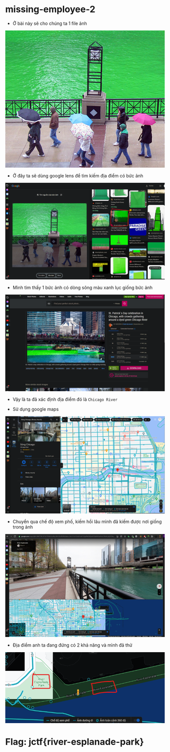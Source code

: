 # missing-employee-2

- Ở bài này sẽ cho chúng ta 1 file ảnh

![missing-employee-2.jpg](missing-employee-2.jpg)

- Ở đây ta sẽ dùng google lens để tìm kiếm địa điểm có bức ảnh 

![lens.png](images/lens.png)

- Mình tìm thấy 1 bức ảnh có dòng sông màu xanh lục giống bức ảnh 

![river.png](images/river.png)

- Vậy là ta đã xác định địa điểm đó là `Chicago River`

- Sử dụng google maps

![chicago.png](images/chicago.png)

- Chuyển qua chế độ xem phố, kiếm hồi lâu mình đã kiếm được nơi giống trong ảnh

![map.png](images/map.png)

- Địa điểm anh ta đang đứng có 2 khả năng và mình đã thử

![flag.png](images/flag.png)

# Flag: jctf{river-esplanade-park}